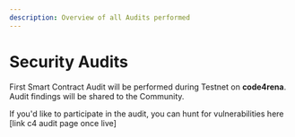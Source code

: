 ```yaml
---
description: Overview of all Audits performed
---
```


# Security Audits

First Smart Contract Audit will be performed during Testnet on **code4rena**. Audit findings will be shared to the Community.

If you'd like to participate in the audit, you can hunt for vulnerabilities here \[link c4 audit page once live]
